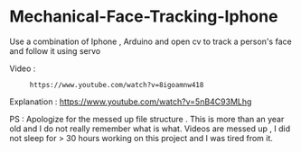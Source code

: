 # Mechanical-Face-Tracking-Iphone
Use a combination of Iphone , Arduino and open cv to track a person's face and follow it using servo

Video : 

         https://www.youtube.com/watch?v=8igoamnw418

Explanation : 
         https://www.youtube.com/watch?v=5nB4C93MLhg
         

PS : 
   Apologize for the messed up file structure . This is more than an year old and I do not really remember what is what. 
   Videos are messed up , I did not sleep for > 30 hours working on this project and I was tired from it. 
